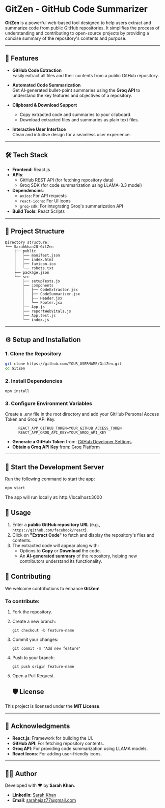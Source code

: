 # **GitZen - GitHub Code Summarizer**

**GitZen** is a powerful web-based tool designed to help users extract and summarize code from public GitHub repositories. It simplifies the process of understanding and contributing to open-source projects by providing a concise summary of the repository's contents and purpose.

---

## 🚀 **Features**

- **GitHub Code Extraction**  
  Easily extract all files and their contents from a public GitHub repository.

- **Automated Code Summarization**  
  Get AI-generated bullet-point summaries using the **Groq API** to understand the key features and objectives of a repository.

- **Clipboard & Download Support**  
  - Copy extracted code and summaries to your clipboard.
  - Download extracted files and summaries as plain text files.

- **Interactive User Interface**  
  Clean and intuitive design for a seamless user experience.

---

## 🛠️ **Tech Stack**

- **Frontend**: React.js  
- **APIs**:  
  - GitHub REST API (for fetching repository data)  
  - Groq SDK (for code summarization using LLAMA-3.3 model)  
- **Dependencies**:
  - `axios`: For API requests  
  - `react-icons`: For UI icons  
  - `groq-sdk`: For integrating Groq's summarization API  
- **Build Tools**: React Scripts

---

## 🧩 **Project Structure**

    Directory structure:
    └── Sarahkhan20-GitZen
        ├── public
        │   ├── manifest.json
        │   ├── index.html
        │   ├── favicon.ico
        │   └── robots.txt
        ├── package.json
        └── src
            ├── setupTests.js
            ├── components
            │   ├── CodeExtractor.jsx
            │   ├── CodeSummarizer.jsx
            │   ├── Header.jsx
            │   └── Footer.jsx
            ├── App.js
            ├── reportWebVitals.js
            ├── App.test.js
            └── index.js


---

## ⚙️ **Setup and Installation**

### 1. **Clone the Repository**

```bash
git clone https://github.com/YOUR_USERNAME/GitZen.git
cd GitZen

```
### 2. **Install Dependencies**
    npm install

### 3. **Configure Environment Variables**
Create a .env file in the root directory and add your GitHub Personal Access Token and Groq API Key.

          REACT_APP_GITHUB_TOKEN=YOUR_GITHUB_ACCESS_TOKEN
          REACT_APP_GROQ_API_KEY=YOUR_GROQ_API_KEY

- **Generate a GitHub Token** from: [GitHub Developer Settings](https://github.com/settings/tokens)  
- **Obtain a Groq API Key** from: [Groq Platform](https://console.groq.com/keys)

---

## 🚀 **Start the Development Server**

Run the following command to start the app:

```bash
npm start
```
The app will run locally at: http://localhost:3000

## 🔧 **Usage**

1. Enter a **public GitHub repository URL** (e.g., `https://github.com/facebook/react`).  
2. Click on **"Extract Code"** to fetch and display the repository's files and contents.  
3. The extracted code will appear along with:  
   - Options to **Copy** or **Download** the code.  
   - An **AI-generated summary** of the repository, helping new contributors understand its functionality.
   

## 🤝 **Contributing**

We welcome contributions to enhance **GitZen**!  

### To contribute:  
1. Fork the repository.  
2. Create a new branch:  

       git checkout -b feature-name
3. Commit your changes:

       git commit -m "Add new feature"
4. Push to your branch:

       git push origin feature-name

5. Open a Pull Request.
   ## 🛡️ **License**

This project is licensed under the **MIT License**.  

---

## 🙌 **Acknowledgments**

- **React.js**: Framework for building the UI.  
- **GitHub API**: For fetching repository contents.  
- **Groq API**: For providing code summarization using LLAMA models.  
- **React Icons**: For adding user-friendly icons.  

---

## 👨‍💻 **Author**

Developed with ❤️ by **Sarah Khan**.  

- **LinkedIn**: [Sarah Khan](https://www.linkedin.com/in/sarah-khan-13283222a/)  
- **Email**: sarahejaz77@gmail.com  


